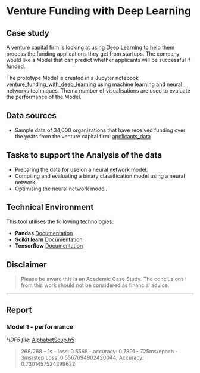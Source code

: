 # Venture Funding with Deep Learning

## Case study

A venture capital firm is looking at using Deep Learning to help them process the funding applications they get from 
startups. The company would like a Model that can predict whether applicants will be successful if funded.

The prototype Model is created in a Jupyter notebook [venture_funding_with_deep_learning](venture_funding_with_deep_learning.ipynb)
using machine learning and neural networks techniques. Then a number of visualisations are used to evaluate the 
performance of the Model.

## Data sources

- Sample data of 34,000 organizations that have received funding over the years from the venture capital firm:
[applicants_data](Resources/applicants_data.csv)

## Tasks to support the Analysis of the data

- Preparing the data for use on a neural network model.
- Compiling and evaluating a binary classification model using a neural network.
- Optimising the neural network model.

## Technical Environment
This tool utilises the following technologies:
- **Pandas** [Documentation](https://pandas.pydata.org/docs/reference/frame.html)
- **Scikit learn** [Documentation](https://scikit-learn.org/stable/)
- **Tensorflow** [Documentation](https://www.tensorflow.org/)

## Disclaimer
> Please be aware this is an Academic Case Study. The conclusions from this work should not be considered as financial 
> advice.

---
## Report

### Model 1 - performance

*HDF5 file*: [AlphabetSoup.h5](./Resources/AlphabetSoup.h5)
> 268/268 - 1s - loss: 0.5568 - accuracy: 0.7301 - 725ms/epoch - 3ms/step
> Loss: 0.5567694902420044, Accuracy: 0.7301457524299622